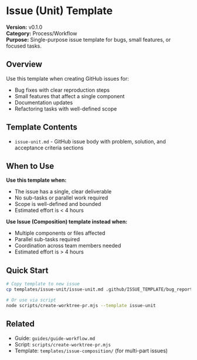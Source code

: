 # Issue (Unit) Template

**Version:** v0.1.0  
**Category:** Process/Workflow  
**Purpose:** Single-purpose issue template for bugs, small features, or focused tasks.

## Overview

Use this template when creating GitHub issues for:

- Bug fixes with clear reproduction steps
- Small features that affect a single component
- Documentation updates
- Refactoring tasks with well-defined scope

## Template Contents

- `issue-unit.md` - GitHub issue body with problem, solution, and acceptance criteria sections

## When to Use

**Use this template when:**

- The issue has a single, clear deliverable
- No sub-tasks or parallel work required
- Scope is well-defined and bounded
- Estimated effort is < 4 hours

**Use Issue (Composition) template instead when:**

- Multiple components or files affected
- Parallel sub-tasks required
- Coordination across team members needed
- Estimated effort is > 4 hours

## Quick Start

```bash
# Copy template to new issue
cp templates/issue-unit/issue-unit.md .github/ISSUE_TEMPLATE/bug_report.md

# Or use via script
node scripts/create-worktree-pr.mjs --template issue-unit
```

## Related

- Guide: `guides/guide-workflow.md`
- Script: `scripts/create-worktree-pr.mjs`
- Template: `templates/issue-composition/` (for multi-part issues)
